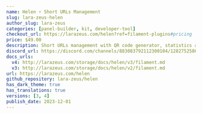 ```yaml
---
name: Helen ⚡️ Short URLs Management
slug: lara-zeus-helen
author_slug: lara-zeus
categories: [panel-builder, kit, developer-tool]
checkout_url: https://larazeus.com/helen?ref=filament-plugins#pricing
price: $49.00
description: Short URLs management with QR code generator, statistics and custom actions
discord_url: https://discord.com/channels/883083792112300104/1282752586046378086
docs_urls:
  v4: http://larazeus.com/storage/docs/helen/v3/filament.md
  v3: http://larazeus.com/storage/docs/helen/v2/filament.md
url: https://larazeus.com/helen
github_repository: lara-zeus/helen
has_dark_theme: true
has_translations: true
versions: [3, 4]
publish_date: 2023-12-01
---
```

